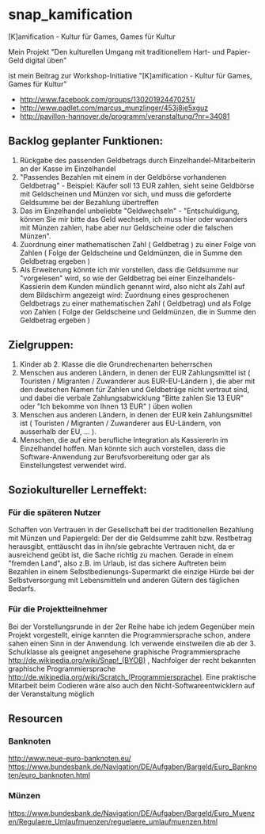 # snap_kamification
[K]amification -  Kultur für Games, Games für Kultur

Mein Projekt
"Den kulturellen Umgang mit traditionellem Hart- und Papier-Geld digital üben"

ist mein Beitrag zur Workshop-Initiative "[K]amification -  Kultur für Games, Games für Kultur"
  - http://www.facebook.com/groups/130201924470251/
  - http://www.padlet.com/marcus_munzlinger/453j8je5xguz
  - http://pavillon-hannover.de/programm/veranstaltung/?nr=34081

## Backlog geplanter Funktionen:

  1. Rückgabe des passenden Geldbetrags durch Einzelhandel-Mitarbeiterin an der Kasse im Einzelhandel
  1. "Passendes Bezahlen mit einem in der Geldbörse vorhandenen Geldbetrag" - Beispiel: Käufer soll 13 EUR zahlen, sieht seine Geldbörse mit Geldscheinen und Münzen vor sich, und muss die geforderte Geldsumme bei der Bezahlung übertreffen
  1. Das im Einzelhandel unbeliebte "Geldwechseln" - "Entschuldigung, können Sie mir bitte das Geld wechseln, ich muss hier oder woanders mit Münzen zahlen, habe aber nur Geldscheine oder die falschen Münzen".
  1. Zuordnung einer mathematischen Zahl ( Geldbetrag ) zu einer Folge von Zahlen ( Folge der Geldscheine und Geldmünzen, die in Summe den Geldbetrag ergeben ) 
  1. Als Erweiterung könnte ich mir vorstellen, dass die Geldsumme nur "vorgelesen" wird, so wie der Geldbetrag bei einer Einzelhandels-Kassierin dem Kunden mündlich genannt wird, also nicht als Zahl auf dem Bildschirm angezeigt wird: Zuordnung eines gesprochenen Geldbetrags zu einer mathematischen Zahl ( Geldbetrag) und als Folge von Zahlen ( Folge der Geldscheine und Geldmünzen, die in Summe den Geldbetrag ergeben )

## Zielgruppen:
  1. Kinder ab 2. Klasse die die Grundrechenarten beherrschen
  1. Menschen aus anderen Ländern, in denen der EUR Zahlungsmittel ist ( Touristen / Migranten / Zuwanderer aus EUR-EU-Ländern ), die aber mit den deutschen Namen für Zahlen und Geldbeträge nicht vertraut sind, und dabei die verbale Zahlungsabwicklung "Bitte zahlen Sie 13 EUR" oder "Ich bekomme von Ihnen 13 EUR" ) üben wollen
  1. Menschen aus anderen Ländern, in denen der EUR kein Zahlungsmittel ist ( Touristen / Migranten / Zuwanderer aus EU-Ländern, von ausserhalb der EU, ... ).
  1. Menschen, die auf eine berufliche Integration als KassiererIn im Einzelhandel hoffen. Man könnte sich auch vorstellen, dass die Software-Anwendung zur Berufsvorbereitung oder gar als Einstellungstest verwendet wird.

## Soziokultureller Lerneffekt: 
### Für die späteren Nutzer
Schaffen von Vertrauen in der Gesellschaft bei der traditionellen Bezahlung mit Münzen und Papiergeld: Der der die Geldsumme zahlt bzw. Restbetrag herausgibt, enttäuscht das in ihn/sie gebrachte Vertrauen nicht, da er ausreichend geübt ist, die Sache richtig zu machen. Gerade in einem "fremden Land", also z.B. im Urlaub, ist das sichere Auftreten beim Bezahlen in einem Selbstbedienungs-Supermarkt die einzige Hürde bei der Selbstversorgung mit Lebensmitteln und anderen Gütern des täglichen Bedarfs.
### Für die Projektteilnehmer 
Bei der Vorstellungsrunde in der 2er Reihe habe ich jedem Gegenüber mein Projekt vorgestellt, einige kannten die Programmiersprache schon, andere sahen einen Sinn in der Anwendung.
    Ich verwende einstweilen die ab der 3. Schulklasse als geeignet angesehene graphische Programmiersprache
http://de.wikipedia.org/wiki/Snap!_(BYOB) , Nachfolger der recht bekannten graphische Programmiersprache http://de.wikipedia.org/wiki/Scratch_(Programmiersprache). Eine praktische Mitarbeit beim Codieren wäre also auch den Nicht-Softwareentwicklern auf der Veranstaltung möglich

## Resourcen
### Banknoten
  http://www.neue-euro-banknoten.eu/
    https://www.bundesbank.de/Navigation/DE/Aufgaben/Bargeld/Euro_Banknoten/euro_banknoten.html

### Münzen
  https://www.bundesbank.de/Navigation/DE/Aufgaben/Bargeld/Euro_Muenzen/Regulaere_Umlaufmuenzen/reguelaere_umlaufmuenzen.html


